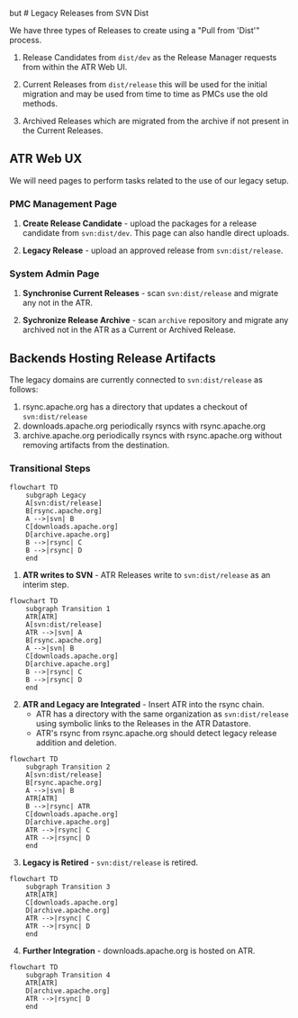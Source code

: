  but # Legacy Releases from SVN Dist

We have three types of Releases to create using a "Pull from 'Dist'" process.

1. Release Candidates from `dist/dev` as the Release Manager requests from within the ATR Web UI.

2. Current Releases from `dist/release` this will be used for the initial migration and may be used from time to time as PMCs use the old methods.

3. Archived Releases which are migrated from the archive if not present in the Current Releases.

## ATR Web UX

We will need pages to perform tasks related to the use of our legacy setup.

### PMC Management Page

1. **Create Release Candidate** - upload the packages for a release candidate from `svn:dist/dev`. This page can also handle direct uploads.

3. **Legacy Release** - upload an approved release from `svn:dist/release`.

### System Admin Page

1. **Synchronise Current Releases** - scan `svn:dist/release` and migrate any not in the ATR.

2. **Sychronize Release Archive** - scan `archive` repository and migrate any archived not in the ATR as a Current or Archived Release.

## Backends Hosting Release Artifacts

The legacy domains are currently connected to `svn:dist/release` as follows:

1. rsync.apache.org has a directory that updates a checkout of `svn:dist/release`
2. downloads.apache.org periodically rsyncs with rsync.apache.org
3. archive.apache.org periodically rsyncs with rsync.apache.org without removing artifacts from the destination.

### Transitional Steps

```mermaid
flowchart TD
    subgraph Legacy
    A[svn:dist/release]
    B[rsync.apache.org]
    A -->|svn| B
    C[downloads.apache.org]
    D[archive.apache.org]
    B -->|rsync| C
    B -->|rsync| D
    end
```

1. **ATR writes to SVN** - ATR Releases write to `svn:dist/release` as an interim step.

```mermaid
flowchart TD
    subgraph Transition 1
    ATR[ATR]
    A[svn:dist/release]
    ATR -->|svn| A
    B[rsync.apache.org]
    A -->|svn| B
    C[downloads.apache.org]
    D[archive.apache.org]
    B -->|rsync| C
    B -->|rsync| D
    end
```

2. **ATR and Legacy are Integrated** - Insert ATR into the rsync chain.
   - ATR has a directory with the same organization as `svn:dist/release` using symbolic links to the Releases in the ATR Datastore.
   - ATR's rsync from rsync.apache.org should detect legacy release addition and deletion.

```mermaid
flowchart TD
    subgraph Transition 2
    A[svn:dist/release]
    B[rsync.apache.org]
    A -->|svn| B
    ATR[ATR]
    B -->|rsync| ATR
    C[downloads.apache.org]
    D[archive.apache.org]
    ATR -->|rsync| C
    ATR -->|rsync| D
    end
```
 
3. **Legacy is Retired** - `svn:dist/release` is retired.

```mermaid
flowchart TD
    subgraph Transition 3
    ATR[ATR]
    C[downloads.apache.org]
    D[archive.apache.org]
    ATR -->|rsync| C
    ATR -->|rsync| D
    end
```
 
4. **Further Integration** - downloads.apache.org is hosted on ATR.

```mermaid
flowchart TD
    subgraph Transition 4
    ATR[ATR]
    D[archive.apache.org]
    ATR -->|rsync| D
    end
```
